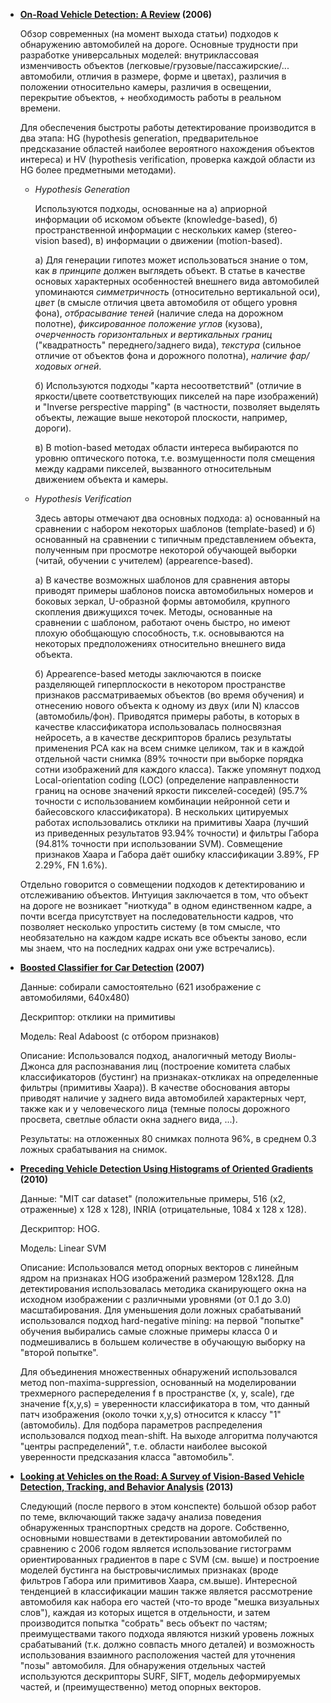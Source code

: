 * __[On-Road Vehicle Detection: A Review](https://github.com/lysuhin/Papers/blob/master/vehicle%20detection/On-Road%20Vehicle%20Detection:%20A%20Review%20(Sun).pdf) (2006)__

  Обзор современных (на момент выхода статьи) подходов к обнаружению автомобилей на дороге. Основные трудности при разработке универсальных моделей: внутриклассовая изменчивость объектов (легковые/грузовые/пассажирские/... автомобили, отличия в размере, форме и цветах), различия в положении относительно камеры, различия в освещении, перекрытие объектов, + необходимость работы в реальном времени.
  
  Для обеспечения быстроты работы детектирование производится в два этапа: HG (hypothesis generation, предварительное предсказание областей наиболее вероятного нахождения объектов интереса) и HV (hypothesis verification, проверка каждой области из HG более предметными методами).

  *  _Hypothesis Generation_

     Используются подходы, основанные на а) априорной информации об искомом объекте (knowledge-based), б) пространственной информации с нескольких камер (stereo-vision based), в) информации о движении (motion-based).

     а) Для генерации гипотез может использоваться знание о том, как _в принципе_ должен выглядеть объект. В статье в качестве основых характерных особенностей внешнего вида автомобилей упоминаются _симметричность_ (относительно вертикальной оси), _цвет_ (в смысле отличия цвета автомобиля от общего уровня фона), _отбрасывание теней_ (наличие следа на дорожном полотне), _фиксированное положение углов_ (кузова), _очерченность горизонтальных и вертикальных границ_ ("квадратность" переднего/заднего вида), _текстура_ (сильное отличие от объектов фона и дорожного полотна), _наличие фар/ходовых огней_.

     б) Используются подходы "карта несоответствий" (отличие в яркости/цвете соответствующих пикселей на паре изображений) и "Inverse perspective mapping" (в частности, позволяет выделять объекты, лежащие выше некоторой плоскости, например, дороги).

     в) В motion-based методах области интереса выбираются по уровню оптического потока, т.е. возмущенности поля смещения между кадрами пикселей, вызванного относительным движением объекта и камеры.

  * _Hypothesis Verification_

    Здесь авторы отмечают два основных подхода: а) основанный на сравнении с набором некоторых шаблонов (template-based) и б) основанный на сравнении с типичным представлением объекта, полученным при просмотре некоторой обучающей выборки (читай, обучении с учителем) (appearence-based).

    а) В качестве возможных шаблонов для сравнения авторы приводят примеры шаблонов поиска автомобильных номеров и боковых зеркал, U-образной формы автомобиля, крупного скопления движущихся точек. Методы, основанные на сравнении с шаблоном, работают очень быстро, но имеют плохую обобщающую способность, т.к. основываются на некоторых предположениях относительно внешнего вида объекта.

    б) Appearence-based методы заключаются в поиске разделяющей гиперплоскости в некотором пространстве признаков рассматриваемых объектов (во время обучения) и отнесению нового объекта к одному из двух (или N) классов (автомобиль/фон). Приводятся примеры работы, в которых в качестве классификатора использовалась полносвязная нейросеть, а в качестве дескрипторов брались результаты применения PCA как на всем снимке целиком, так и в каждой отдельной части снимка (89% точности при выборке порядка сотни изображений для каждого класса). Также упомянут подход Local-orientation coding (LOC) (определение направленности границ на основе значений яркости пикселей-соседей) (95.7% точности с использованием комбинации нейронной сети и байесовского классификатора). В нескольких цитируемых работах использовались отклики на примитивы Хаара (лучший из приведенных результатов 93.94% точности) и фильтры Габора (94.81% точности при использовании SVM). Совмещение признаков Хаара и Габора даёт ошибку классификации 3.89%, FP 2.29%, FN 1.6%).

  Отдельно говорится о совмещении подходов к детектированию и отслеживанию объектов. Интуиция заключается в том, что объект на дороге не возникает "ниоткуда" в одном единственном кадре, а почти всегда присутствует на последовательности кадров, что позволяет несколько упростить систему (в том смысле, что необязательно на каждом кадре искать все объекты заново, если мы знаем, что на последних кадрах они уже встречались).


* __[Boosted Classifier for Car Detection](https://github.com/lysuhin/Papers/blob/master/vehicle%20detection/Boosted%20Classifier%20for%20Car%20Detection%20(Lee).pdf) (2007)__

  Данные: собирали самостоятельно (621 изображение с автомобилями, 640х480)
  
  Дескриптор: отклики на примитивы
  
  Модель: Real Adaboost (с отбором признаков)
  
  Описание:
  Использовался подход, аналогичный методу Виолы-Джонса для распознавания лиц (построение комитета слабых классификаторов (бустинг) на признаках-откликах на определенные фильтры (примитивы Хаара)). В качестве обоснования авторы приводят наличие у заднего вида автомобилей характерных черт, также как и у человеческого лица (темные полосы дорожного просвета, светлые области окна заднего вида, ...).

  Результаты: на отложенных 80 снимках полнота 96%, в среднем 0.3 ложных срабатывания на снимок.


* __[Preceding Vehicle Detection Using Histograms of Oriented Gradients](https://github.com/lysuhin/Papers/blob/master/vehicle%20detection/Preceding%20Vehicle%20Detection%20Using%20Histograms%20of%20Oriented%20Gradients%20(Mao).pdf) (2010)__

  Данные: "MIT car dataset" (положительные примеры, 516 (x2, отраженные) x 128 x 128), INRIA (отрицательные, 1084 x 128 x 128).
  
  Дескриптор: HOG.
  
  Модель: Linear SVM
  
  Описание:
  Использовался метод опорных векторов с линейным ядром на признаках HOG изображений размером 128x128. Для детектирования использовалась методика сканирующего окна на исходном изображении с различными уровнями (от 0.1 до 3.0) масштабирования. Для уменьшения доли ложных срабатываний использовался подход hard-negative mining: на первой "попытке" обучения выбирались самые сложные примеры класса 0 и подмешивались в большем количестве в обучающую выборку на "второй попытке". 
 
  Для объединения множественных обнаружений использовался метод non-maxima-suppression, основанный на моделировании трехмерного распеределения f в пространстве (x, y, scale), где значение f(x,y,s) = уверенности классификатора в том, что данный патч изображения (около точки x,y,s) относится к классу "1" (автомобиль). Для подбора параметров распределения использовался подход mean-shift. На выходе алгоритма получаются "центры распределений", т.е. области наиболее высокой уверенности предсказания класса "автомобиль".


* __[Looking at Vehicles on the Road: A Survey of Vision-Based Vehicle Detection, Tracking, and Behavior Analysis](https://github.com/lysuhin/Papers/blob/master/vehicle%20detection/Looking%20at%20Vehicles%20on%20the%20Road:%20A%20Survey%20of%20Vision-Based%20Vehicle%20Detection%2C%20Tracking%2C%20and%20Behavior%20Analysis%20(Sivaraman).pdf) (2013)__

  Следующий (после первого в этом конспекте) большой обзор работ по теме, включающий также задачу анализа поведения обнаруженных транспортных средств на дороге. Собственно, основными новшествами в детектировании автомобилей по сравнению с 2006 годом является использование гистограмм ориентированных градиентов в паре с SVM (см. выше) и построение моделей бустинга на быстровычислимых признаках (вроде фильтров Габора или примитивов Хаара, см.выше). Интересной тенденцией в классификации машин также является рассмотрение автомобиля как набора его частей (что-то вроде "мешка визуальных слов"), каждая из которых ищется в отдельности, и затем производится попытка "собрать" весь объект по частям; преимуществами такого подхода являются низкий уровень ложных срабатываний (т.к. должно совпасть много деталей) и возможность использования взаимного расположения частей для уточнения "позы" автомобиля. Для обнаружения отдельных частей используются дескрипторы SURF, SIFT, модель деформируемых частей, и (преимущественно) метод опорных векторов.
  






